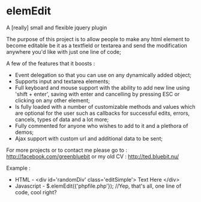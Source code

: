 elemEdit
========

A [really] small and flexible jquery plugin

The purpose of this project is to allow people to make any html element to become editable be it as a textfield or textarea and send the modification anywhere you'd like with just one line of code;

A few of the features that it boosts : 

* Event delegation so that you can use on any dynamically added object;
* Supports input and textarea elements;
* Full keyboard and mouse support with the ability to add new line using 'shift + enter', saving with enter and cancelling by
pressing ESC or clicking on any other element;
* Is fully loaded with a number of customizable methods and values which are optional for the user such as callbacks for
successful edits, errors, cancels, types of data and a lot more;
* Fully commented for anyone who wishes to add to it and a plethora of demos;
* Ajax support with custom url and additional data to be sent;

For more projects or to contact me please go to : http://facebook.com/greenbluebit or my old CV : http://ted.bluebit.nu/

Example :

* HTML - &lt;div id='randomDiv' class='editSimple'&gt; Text Here &lt;/div&gt;
* Javascript - $.elemEdit({'phpfile.php'}); //Yep, that's all, one line of code, cool right?
